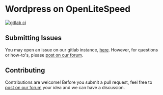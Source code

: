 # Wordpress on OpenLiteSpeed

[![gitlab ci](https://git.cmptstks.com/cs-public/images/wordpress/badges/main/pipeline.svg)](https://git.cmptstks.com/cs-public/images/wordpress/-/jobs)

## Submitting Issues

You may open an issue on our gitlab instance, [here](https://git.cmptstks.com/cs-public/images/wordpress/-/issues). However, for questions or how-to's, please [post on our forum](https://forum.computestacks.com).


## Contributing

Contributions are welcome! Before you submit a pull request, feel free to [post on our forum](https://forum.computestacks.com) your idea and we can have a discussion.

